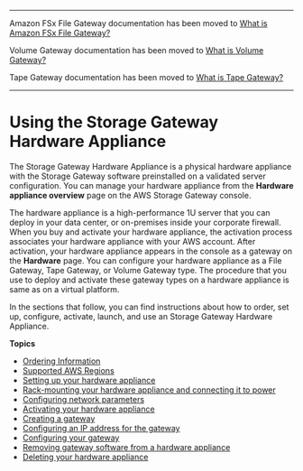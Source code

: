 --------

Amazon FSx File Gateway documentation has been moved to [What is Amazon FSx File Gateway?](https://docs.aws.amazon.com/filegateway/latest/filefsxw/WhatIsStorageGateway.html)

Volume Gateway documentation has been moved to [What is Volume Gateway?](https://docs.aws.amazon.com/storagegateway/latest/vgw/WhatIsStorageGateway.html)

Tape Gateway documentation has been moved to [What is Tape Gateway?](https://docs.aws.amazon.com/storagegateway/latest/tgw/WhatIsStorageGateway.html)

--------

# Using the Storage Gateway Hardware Appliance<a name="hardware-appliance"></a>

The Storage Gateway Hardware Appliance is a physical hardware appliance with the Storage Gateway software preinstalled on a validated server configuration\. You can manage your hardware appliance from the **Hardware appliance overview** page on the AWS Storage Gateway console\.

The hardware appliance is a high\-performance 1U server that you can deploy in your data center, or on\-premises inside your corporate firewall\. When you buy and activate your hardware appliance, the activation process associates your hardware appliance with your AWS account\. After activation, your hardware appliance appears in the console as a gateway on the **Hardware** page\. You can configure your hardware appliance as a File Gateway, Tape Gateway, or Volume Gateway type\. The procedure that you use to deploy and activate these gateway types on a hardware appliance is same as on a virtual platform\.

In the sections that follow, you can find instructions about how to order, set up, configure, activate, launch, and use an Storage Gateway Hardware Appliance\.

**Topics**
+ [Ordering Information](ordering-information.md)
+ [Supported AWS Regions](hwap-regions.md)
+ [Setting up your hardware appliance](appliance-quick-start.md)
+ [Rack\-mounting your hardware appliance and connecting it to power](appliance-rack-mount.md)
+ [Configuring network parameters](appliance-configure-network.md)
+ [Activating your hardware appliance](appliance-activation.md)
+ [Creating a gateway](appliance-launch-gateway.md)
+ [Configuring an IP address for the gateway](appliance-configure-ip.md)
+ [Configuring your gateway](appliance-configure-gateway.md)
+ [Removing gateway software from a hardware appliance](appliance-remove-gateway.md)
+ [Deleting your hardware appliance](delete-appliance.md)